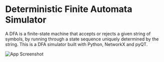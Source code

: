 
# Deterministic Finite Automata Simulator
A DFA is a finite-state machine that accepts or rejects a given string of symbols, by running through a state sequence uniquely determined by the string.
This is a DFA simulator built with Python, NetworkX and pyQT.

![App Screenshot]([https://raw.githubusercontent.com/Lyeriff/dfa_sim/main/Screenshot.png](https://raw.githubusercontent.com/Lyeriff/dfa_sim/main/Screenshot.png?token=GHSAT0AAAAAAB7WTO3CT3RHAFJ2KUXF7LWYZBLAYGQ))

